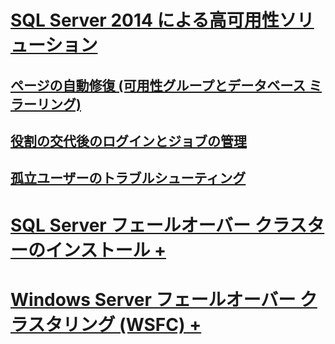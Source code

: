 # [SQL Server 2014 による高可用性ソリューション](high-availability-solutions-sql-server.md)
## [ページの自動修復 (可用性グループとデータベース ミラーリング)](automatic-page-repair-availability-groups-database-mirroring.md)
## [役割の交代後のログインとジョブの管理](management-of-logins-and-jobs-after-role-switching-sql-server.md)
## [孤立ユーザーのトラブルシューティング](troubleshoot-orphaned-users-sql-server.md)

# [SQL Server フェールオーバー クラスターのインストール +](install/sql-server-failover-cluster-installation.md)
# [Windows Server フェールオーバー クラスタリング (WSFC) +](windows/windows-server-failover-clustering-wsfc-with-sql-server.md)
